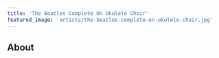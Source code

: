 ```yaml
---
title: 'The Beatles Complete On Ukulele Choir'
featured_image: 'artists/the-beatles-complete-on-ukulele-choir.jpg'
---
```


## About


